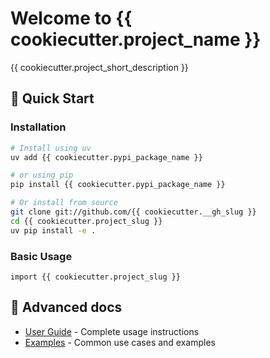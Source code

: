 # Welcome to {{ cookiecutter.project_name }}

{{ cookiecutter.project_short_description }}

## 🚀 Quick Start

### Installation

```bash
# Install using uv
uv add {{ cookiecutter.pypi_package_name }}

# or using pip
pip install {{ cookiecutter.pypi_package_name }}

# Or install from source
git clone git://github.com/{{ cookiecutter.__gh_slug }}
cd {{ cookiecutter.project_slug }}
uv pip install -e .
```

### Basic Usage
```
import {{ cookiecutter.project_slug }}
```


## 📖 Advanced docs

- [User Guide](user-guide.md) - Complete usage instructions
- [Examples](examples.md) - Common use cases and examples
